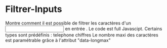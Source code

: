 # Filtrer-Inputs

Montre comment il est possible de filtrer les caractères d'un <input> en entrée .
Le code est full Javascipt.
Certains types sont prédéfinis : telephone chiffres 
Le nombre maxi des caractères est paramétrable grâce à l'attribut "data-longmax"
